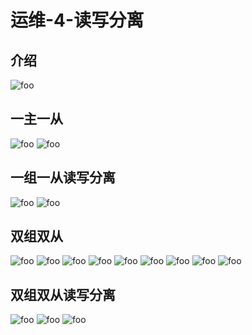 # 运维-4-读写分离

## 介绍

  <img :src="$withBase('/mysql/devops/rz25.png')" alt="foo">

## 一主一从

  <img :src="$withBase('/mysql/devops/rz25-1.png')" alt="foo">
  <img :src="$withBase('/mysql/devops/rz25-2.png')" alt="foo">

## 一组一从读写分离

  <img :src="$withBase('/mysql/devops/rz25-3.png')" alt="foo">
  <img :src="$withBase('/mysql/devops/rz25-4.png')" alt="foo">

## 双组双从

  <img :src="$withBase('/mysql/devops/rz26.png')" alt="foo">
  <img :src="$withBase('/mysql/devops/rz26-1.png')" alt="foo">
  <img :src="$withBase('/mysql/devops/rz26-2.png')" alt="foo">
  <img :src="$withBase('/mysql/devops/rz26-3.png')" alt="foo">
  <img :src="$withBase('/mysql/devops/rz26-4.png')" alt="foo">
  <img :src="$withBase('/mysql/devops/rz26-5.png')" alt="foo">
  <img :src="$withBase('/mysql/devops/rz26-6.png')" alt="foo">
  <img :src="$withBase('/mysql/devops/rz26-7.png')" alt="foo">
  <img :src="$withBase('/mysql/devops/rz26-8.png')" alt="foo">

## 双组双从读写分离

  <img :src="$withBase('/mysql/devops/rz27.png')" alt="foo">
  <img :src="$withBase('/mysql/devops/rz27-1.png')" alt="foo">
  <img :src="$withBase('/mysql/devops/rz27-2.png')" alt="foo">
